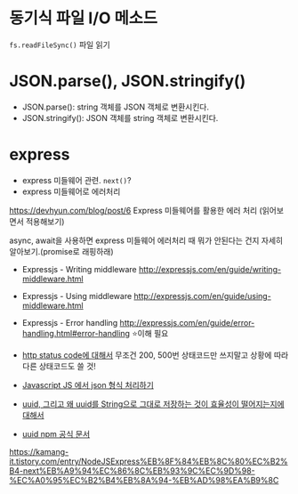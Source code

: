 # 동기식 파일 I/O 메소드

`fs.readFileSync()` 파일 읽기

# JSON.parse(), JSON.stringify()

- JSON.parse(): string 객체를 JSON 객체로 변환시킨다.
- JSON.stringify(): JSON 객체를 string 객체로 변환시킨다.

# express

- express 미들웨어 관련. `next()`?
- express 미들웨어로 에러처리

<https://devhyun.com/blog/post/6> Express 미들웨어를 활용한 에러 처리 (읽어보면서 적용해보기)

async, await을 사용하면 express 미들웨어 에러처리 때 뭐가 안된다는 건지 자세히 알아보기.(promise로 래핑하래)

- Expressjs - Writing middleware <http://expressjs.com/en/guide/writing-middleware.html>
- Expressjs - Using middleware <http://expressjs.com/en/guide/using-middleware.html>
- Expressjs - Error handling <http://expressjs.com/en/guide/error-handling.html#error-handling> ⭐이해 필요

- [http status code에 대해서](https://evan-moon.github.io/2020/03/15/about-http-status-code/) 무조건 200, 500번 상태코드만 쓰지말고 상황에 따라 다른 상태코드도 쓸 것!

- [Javascript JS 에서 json 형식 처리하기](https://potensj.tistory.com/99)

- [uuid, 그리고 왜 uuid를 String으로 그대로 저장하는 것이 효율성이 떨어지는지에 대해서](https://medium.com/aha-official/%EC%95%84%ED%95%98-rest-api-%EC%84%9C%EB%B2%84-%EA%B0%9C%EB%B0%9C-6-43568d94878a)

- [uuid npm 공식 문서](https://www.npmjs.com/package/uuid)

<https://kamang-it.tistory.com/entry/NodeJSExpress%EB%8F%84%EB%8C%80%EC%B2%B4-next%EB%A9%94%EC%86%8C%EB%93%9C%EC%9D%98-%EC%A0%95%EC%B2%B4%EB%8A%94-%EB%AD%98%EA%B9%8C>
